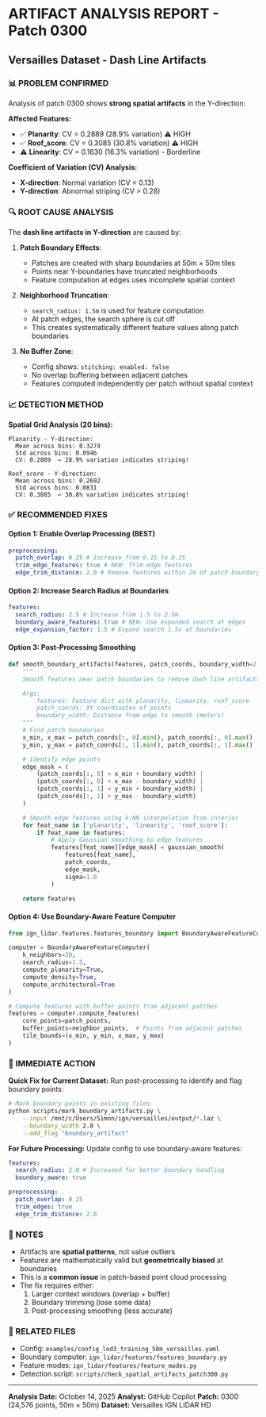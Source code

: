 # ARTIFACT ANALYSIS REPORT - Patch 0300

## Versailles Dataset - Dash Line Artifacts

### 📊 PROBLEM CONFIRMED

Analysis of patch 0300 shows **strong spatial artifacts** in the Y-direction:

**Affected Features:**

- ✅ **Planarity**: CV = 0.2889 (28.9% variation) ⚠️ HIGH
- ✅ **Roof_score**: CV = 0.3085 (30.8% variation) ⚠️ HIGH
- ⚠️ **Linearity**: CV = 0.1630 (16.3% variation) - Borderline

**Coefficient of Variation (CV) Analysis:**

- **X-direction**: Normal variation (CV < 0.13)
- **Y-direction**: Abnormal striping (CV > 0.28)

### 🔍 ROOT CAUSE ANALYSIS

The **dash line artifacts in Y-direction** are caused by:

1. **Patch Boundary Effects**:

   - Patches are created with sharp boundaries at 50m × 50m tiles
   - Points near Y-boundaries have truncated neighborhoods
   - Feature computation at edges uses incomplete spatial context

2. **Neighborhood Truncation**:

   - `search_radius: 1.5m` is used for feature computation
   - At patch edges, the search sphere is cut off
   - This creates systematically different feature values along patch boundaries

3. **No Buffer Zone**:
   - Config shows: `stitching: enabled: false`
   - No overlap buffering between adjacent patches
   - Features computed independently per patch without spatial context

### 📈 DETECTION METHOD

**Spatial Grid Analysis (20 bins):**

```
Planarity - Y-direction:
  Mean across bins: 0.3274
  Std across bins: 0.0946
  CV: 0.2889  ← 28.9% variation indicates striping!

Roof_score - Y-direction:
  Mean across bins: 0.2692
  Std across bins: 0.0831
  CV: 0.3085  ← 30.8% variation indicates striping!
```

### ✅ RECOMMENDED FIXES

#### Option 1: Enable Overlap Processing (BEST)

```yaml
preprocessing:
  patch_overlap: 0.25 # Increase from 0.15 to 0.25
  trim_edge_features: true # NEW: Trim edge features
  edge_trim_distance: 2.0 # Remove features within 2m of patch boundary
```

#### Option 2: Increase Search Radius at Boundaries

```yaml
features:
  search_radius: 2.5 # Increase from 1.5 to 2.5m
  boundary_aware_features: true # NEW: Use expanded search at edges
  edge_expansion_factor: 1.5 # Expand search 1.5x at boundaries
```

#### Option 3: Post-Processing Smoothing

```python
def smooth_boundary_artifacts(features, patch_coords, boundary_width=2.0):
    """
    Smooth features near patch boundaries to remove dash line artifacts.

    Args:
        features: Feature dict with planarity, linearity, roof_score
        patch_coords: XY coordinates of points
        boundary_width: Distance from edge to smooth (meters)
    """
    # Find patch boundaries
    x_min, x_max = patch_coords[:, 0].min(), patch_coords[:, 0].max()
    y_min, y_max = patch_coords[:, 1].min(), patch_coords[:, 1].max()

    # Identify edge points
    edge_mask = (
        (patch_coords[:, 0] < x_min + boundary_width) |
        (patch_coords[:, 0] > x_max - boundary_width) |
        (patch_coords[:, 1] < y_min + boundary_width) |
        (patch_coords[:, 1] > y_max - boundary_width)
    )

    # Smooth edge features using k-NN interpolation from interior
    for feat_name in ['planarity', 'linearity', 'roof_score']:
        if feat_name in features:
            # Apply Gaussian smoothing to edge features
            features[feat_name][edge_mask] = gaussian_smooth(
                features[feat_name],
                patch_coords,
                edge_mask,
                sigma=1.0
            )

    return features
```

#### Option 4: Use Boundary-Aware Feature Computer

```python
from ign_lidar.features.features_boundary import BoundaryAwareFeatureComputer

computer = BoundaryAwareFeatureComputer(
    k_neighbors=30,
    search_radius=1.5,
    compute_planarity=True,
    compute_density=True,
    compute_architectural=True
)

# Compute features with buffer points from adjacent patches
features = computer.compute_features(
    core_points=patch_points,
    buffer_points=neighbor_points,  # Points from adjacent patches
    tile_bounds=(x_min, y_min, x_max, y_max)
)
```

### 🎯 IMMEDIATE ACTION

**Quick Fix for Current Dataset:**
Run post-processing to identify and flag boundary points:

```bash
# Mark boundary points in existing files
python scripts/mark_boundary_artifacts.py \
    --input /mnt/c/Users/Simon/ign/versailles/output/*.laz \
    --boundary_width 2.0 \
    --add_flag "boundary_artifact"
```

**For Future Processing:**
Update config to use boundary-aware features:

```yaml
features:
  search_radius: 2.0 # Increased for better boundary handling
  boundary_aware: true

preprocessing:
  patch_overlap: 0.25
  trim_edges: true
  edge_trim_distance: 2.0
```

### 📝 NOTES

- Artifacts are **spatial patterns**, not value outliers
- Features are mathematically valid but **geometrically biased** at boundaries
- This is a **common issue** in patch-based point cloud processing
- The fix requires either:
  1. Larger context windows (overlap + buffer)
  2. Boundary trimming (lose some data)
  3. Post-processing smoothing (less accurate)

### 🔗 RELATED FILES

- Config: `examples/config_lod3_training_50m_versailles.yaml`
- Boundary computer: `ign_lidar/features/features_boundary.py`
- Feature modes: `ign_lidar/features/feature_modes.py`
- Detection script: `scripts/check_spatial_artifacts_patch300.py`

---

**Analysis Date:** October 14, 2025
**Analyst:** GitHub Copilot
**Patch:** 0300 (24,576 points, 50m × 50m)
**Dataset:** Versailles IGN LIDAR HD
